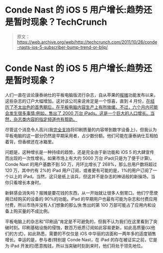 # Conde Nast 的 iOS 5 用户增长:趋势还是暂时现象？TechCrunch

> 原文：<https://web.archive.org/web/http://techcrunch.com/2011/10/26/conde-nasts-ios-5-subscriber-bump-trend-or-blip/>

# Conde Nast 的 iOS 5 用户增长:趋势还是暂时现象？

人们一直在谈论康泰纳仕的平板电脑版流行杂志，自从苹果的[报摊](https://web.archive.org/web/20230203114525/https://techcrunch.com/2011/10/12/the-ios-newsstand-is-open-for-business/)功能发布以来，这些杂志的订户大幅增加。这对该公司来说肯定是一个惊喜，直到 4 月份，[在经历了不太出色的首秀期后，在平板电脑内容生产上有所放缓。不过，六个月内可能会发生很多事情:例如，售出了 2000 万台 iPads。这是一个巨大的人口增长。当然，杂志类内容的指定频道也有帮助。](https://web.archive.org/web/20230203114525/https://techcrunch.com/2011/04/22/conde-nast-taking-a-breather-on-tablet-editions-of-its-magazines/)

尽管这个消息令人高兴(我[完全支持](https://web.archive.org/web/20230203114525/https://techcrunch.com/2011/08/03/the-beautiful-internet/)将印刷质量的内容带到数字设备上)，但我认为平板电脑的这一部分仍然是早期采用者，占少数份额。他们可能在康泰纳仕互相拍着背，但香槟还在冰箱里。

问题是，这种增长是一种持续的趋势，还是完全由于新功能和 iOS 5 的大肆宣传而出现的一次性增长。如果市场上有大约 5000 万台 iPad(只是为了便于计算)，Conde Nast 的用户基数不到 50 万，月环比增长了 268%，那么总用户数将超过 120 万，其中约有 2%的 iPad 用户订阅，或者更有可能的是，1%的用户订阅了一个以上的 iPad。当然，这只是纸上谈兵，但这并不是杂志的神话般的新操场，当你只看增长本身时。

新鲜感会消失吗？报摊是要花钱的东西，从一开始就让很多人倒胃口。他们宁愿使用已经购买的设备的 90%的功能。iPad 的早期用户也最有可能为杂志和付费应用付费，所以市场并没有人们想象的那么快:售出的第 100 万部可能占了应用内和设备上购买量的不成比例。

平板电脑上的杂志和“印刷品”肯定是不可避免的，但我不认为我们在这里看到了突破时刻。印刷基础设施的侵蚀，数百万纸质订阅如此容易更新，如此高质量(以他们的方式)，如此熟悉，需要的不仅仅是 iOS 中华丽的店面和一两年多的适度销售增长。幸运的是，参与者(特别是 Conde Nast，在 iPad 的存在被证实之前，它是为 iPad 开发的)愿意掏钱，所以当突破时刻到来时，他们将处于领先地位。